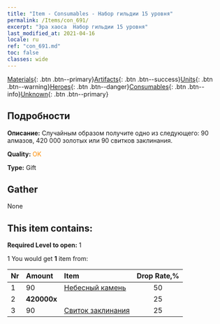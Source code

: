 ```yaml
---
title: "Item - Consumables - Набор гильдии 15 уровня"
permalink: /Items/con_691/
excerpt: "Эра хаоса  Набор гильдии 15 уровня"
last_modified_at: 2021-04-16
locale: ru
ref: "con_691.md"
toc: false
classes: wide
---
```

 [Materials](/ru/Items/){: .btn .btn--primary}[Artifacts](/ru/Items/Artifacts/){: .btn .btn--success}[Units](/ru/Items/Units/){: .btn .btn--warning}[Heroes](/ru/Items/Heroes/){: .btn .btn--danger}[Consumables](/ru/Items/Consumables/){: .btn .btn--info}[Unknown](/ru/Items/Unknown/){: .btn .btn--primary}

## Подробности
 **Описание:** Случайным образом получите одно из следующего: 90 алмазов, 420 000 золотых или 90 свитков заклинания.

 **Quality:** <span style="color: #FF8C00">OK</span>

 **Type:** Gift

## Gather

  None

## This item contains:

 **Required Level to open:** 1

 1 You would get **1** item  from:

  | Nr | Amount |     Item    | Drop Rate,% |
  |:---|:-------|:------------|:---------:|
  | 1 | 90 | [Небесный камень](/ru/Items/art_188/) | 50 | 
  | 2 |  **420000x** | <i class="fas fa-coins"/> | 25 | 
  | 3 | 90 | [Свиток заклинания](/ru/Items/con_694/) | 25 | 
